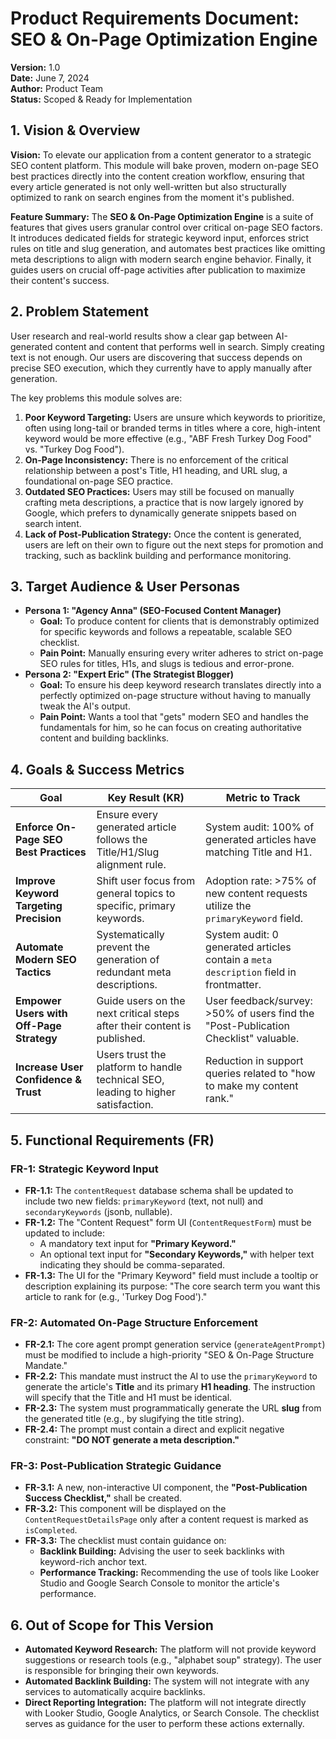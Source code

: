 # Product Requirements Document: SEO & On-Page Optimization Engine

**Version:** 1.0  
**Date:** June 7, 2024  
**Author:** Product Team  
**Status:** Scoped & Ready for Implementation

## 1. Vision & Overview

**Vision:**
To elevate our application from a content generator to a strategic SEO content platform. This module will bake proven, modern on-page SEO best practices directly into the content creation workflow, ensuring that every article generated is not only well-written but also structurally optimized to rank on search engines from the moment it's published.

**Feature Summary:**
The **SEO & On-Page Optimization Engine** is a suite of features that gives users granular control over critical on-page SEO factors. It introduces dedicated fields for strategic keyword input, enforces strict rules on title and slug generation, and automates best practices like omitting meta descriptions to align with modern search engine behavior. Finally, it guides users on crucial off-page activities after publication to maximize their content's success.

## 2. Problem Statement

User research and real-world results show a clear gap between AI-generated content and content that performs well in search. Simply creating text is not enough. Our users are discovering that success depends on precise SEO execution, which they currently have to apply manually after generation.

The key problems this module solves are:
1.  **Poor Keyword Targeting:** Users are unsure which keywords to prioritize, often using long-tail or branded terms in titles where a core, high-intent keyword would be more effective (e.g., "ABF Fresh Turkey Dog Food" vs. "Turkey Dog Food").
2.  **On-Page Inconsistency:** There is no enforcement of the critical relationship between a post's Title, H1 heading, and URL slug, a foundational on-page SEO practice.
3.  **Outdated SEO Practices:** Users may still be focused on manually crafting meta descriptions, a practice that is now largely ignored by Google, which prefers to dynamically generate snippets based on search intent.
4.  **Lack of Post-Publication Strategy:** Once the content is generated, users are left on their own to figure out the next steps for promotion and tracking, such as backlink building and performance monitoring.

## 3. Target Audience & User Personas

*   **Persona 1: "Agency Anna" (SEO-Focused Content Manager)**
    *   **Goal:** To produce content for clients that is demonstrably optimized for specific keywords and follows a repeatable, scalable SEO checklist.
    *   **Pain Point:** Manually ensuring every writer adheres to strict on-page SEO rules for titles, H1s, and slugs is tedious and error-prone.
*   **Persona 2: "Expert Eric" (The Strategist Blogger)**
    *   **Goal:** To ensure his deep keyword research translates directly into a perfectly optimized on-page structure without having to manually tweak the AI's output.
    *   **Pain Point:** Wants a tool that "gets" modern SEO and handles the fundamentals for him, so he can focus on creating authoritative content and building backlinks.

## 4. Goals & Success Metrics

| Goal                                      | Key Result (KR)                                                                  | Metric to Track                                                                  |
| ----------------------------------------- | -------------------------------------------------------------------------------- | -------------------------------------------------------------------------------- |
| **Enforce On-Page SEO Best Practices**      | Ensure every generated article follows the Title/H1/Slug alignment rule.         | System audit: 100% of generated articles have matching Title and H1.             |
| **Improve Keyword Targeting Precision**   | Shift user focus from general topics to specific, primary keywords.              | Adoption rate: >75% of new content requests utilize the `primaryKeyword` field.    |
| **Automate Modern SEO Tactics**           | Systematically prevent the generation of redundant meta descriptions.            | System audit: 0 generated articles contain a `meta description` field in frontmatter. |
| **Empower Users with Off-Page Strategy**  | Guide users on the next critical steps after their content is published.         | User feedback/survey: >50% of users find the "Post-Publication Checklist" valuable. |
| **Increase User Confidence & Trust**      | Users trust the platform to handle technical SEO, leading to higher satisfaction. | Reduction in support queries related to "how to make my content rank."           |

## 5. Functional Requirements (FR)

### FR-1: Strategic Keyword Input
*   **FR-1.1:** The `contentRequest` database schema shall be updated to include two new fields: `primaryKeyword` (text, not null) and `secondaryKeywords` (jsonb, nullable).
*   **FR-1.2:** The "Content Request" form UI (`ContentRequestForm`) must be updated to include:
    *   A mandatory text input for **"Primary Keyword."**
    *   An optional text input for **"Secondary Keywords,"** with helper text indicating they should be comma-separated.
*   **FR-1.3:** The UI for the "Primary Keyword" field must include a tooltip or description explaining its purpose: "The core search term you want this article to rank for (e.g., 'Turkey Dog Food')."

### FR-2: Automated On-Page Structure Enforcement
*   **FR-2.1:** The core agent prompt generation service (`generateAgentPrompt`) must be modified to include a high-priority "SEO & On-Page Structure Mandate."
*   **FR-2.2:** This mandate must instruct the AI to use the `primaryKeyword` to generate the article's **Title** and its primary **H1 heading**. The instruction will specify that the Title and H1 must be identical.
*   **FR-2.3:** The system must programmatically generate the URL **slug** from the generated title (e.g., by slugifying the title string).
*   **FR-2.4:** The prompt must contain a direct and explicit negative constraint: **"DO NOT generate a meta description."**

### FR-3: Post-Publication Strategic Guidance
*   **FR-3.1:** A new, non-interactive UI component, the **"Post-Publication Success Checklist,"** shall be created.
*   **FR-3.2:** This component will be displayed on the `ContentRequestDetailsPage` only after a content request is marked as `isCompleted`.
*   **FR-3.3:** The checklist must contain guidance on:
    *   **Backlink Building:** Advising the user to seek backlinks with keyword-rich anchor text.
    *   **Performance Tracking:** Recommending the use of tools like Looker Studio and Google Search Console to monitor the article's performance.

## 6. Out of Scope for This Version

*   **Automated Keyword Research:** The platform will not provide keyword suggestions or research tools (e.g., "alphabet soup" strategy). The user is responsible for bringing their own keywords.
*   **Automated Backlink Building:** The system will not integrate with any services to automatically acquire backlinks.
*   **Direct Reporting Integration:** The platform will not integrate directly with Looker Studio, Google Analytics, or Search Console. The checklist serves as guidance for the user to perform these actions externally.
